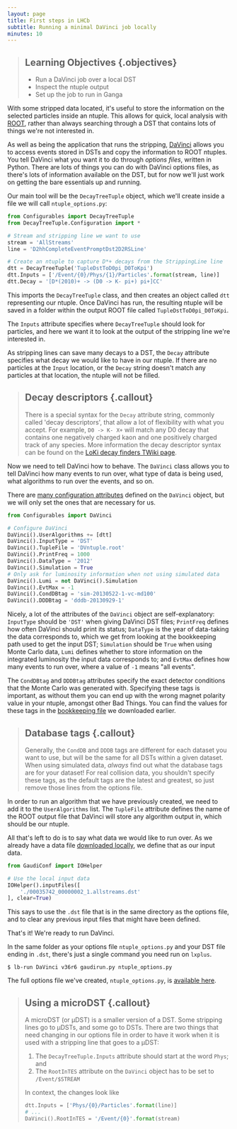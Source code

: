 ```yaml
---
layout: page
title: First steps in LHCb
subtitle: Running a minimal DaVinci job locally
minutes: 10
---
```


> ## Learning Objectives {.objectives}
>
> * Run a DaVinci job over a local DST
> * Inspect the ntuple output
> * Set up the job to run in Ganga

With some stripped data located, it's useful to store the information on the 
selected particles inside an ntuple.
This allows for quick, local analysis with [ROOT](https://root.cern.ch/), 
rather than always searching through a DST that contains lots of things we're 
not interested in.

As well as being the application that runs the stripping, 
[DaVinci](http://lhcb-release-area.web.cern.ch/LHCb-release-area/DOC/davinci) 
allows you to access events stored in DSTs and copy the information to ROOT 
ntuples.
You tell DaVinci what you want it to do through _options files_, written in 
Python.
There are lots of things you can do with DaVinci options files, as there's lots 
of information available on the DST, but for now we'll just work on getting the 
bare essentials up and running.

Our main tool will be the `DecayTreeTuple` object, which we'll create inside a 
file we will call `ntuple_options.py`:

```python
from Configurables import DecayTreeTuple
from DecayTreeTuple.Configuration import *

# Stream and stripping line we want to use
stream = 'AllStreams'
line = 'D2hhCompleteEventPromptDst2D2RSLine'

# Create an ntuple to capture D*+ decays from the StrippingLine line
dtt = DecayTreeTuple('TupleDstToD0pi_D0ToKpi')
dtt.Inputs = ['/Event/{0}/Phys/{1}/Particles'.format(stream, line)]
dtt.Decay = '[D*(2010)+ -> (D0 -> K- pi+) pi+]CC'
```

This imports the `DecayTreeTuple` class, and then creates an object called 
`dtt` representing our ntuple.
Once DaVinci has run, the resulting ntuple will be saved in a folder within the 
output ROOT file called `TupleDstToD0pi_D0ToKpi`.

The `Inputs` attribute specifies where `DecayTreeTuple` should look for 
particles, and here we want it to look at the output of the stripping line 
we're interested in.

As stripping lines can save many decays to a DST, the `Decay` attribute 
specifies what decay we would like to have in our ntuple.
If there are no particles at the `Input` location, or the `Decay` string 
doesn't match any particles at that location, the ntuple will not be filled.

> ## Decay descriptors {.callout}
>
> There is a special syntax for the `Decay` attribute string, commonly called 
> 'decay descriptors', that allow a lot of flexibility with what you accept.
> For example, `D0 -> K- X+` will match any D0 decay that contains one 
> negatively charged kaon and one positively charged track of any species.
> More information the decay descriptor syntax can be found on the [LoKi decay 
> finders TWiki 
> page](https://twiki.cern.ch/twiki/bin/view/LHCb/FAQ/LoKiNewDecayFinders).

Now we need to tell DaVinci how to behave.
The `DaVinci` class allows you to tell DaVinci how many events to run over, 
what type of data is being used, what algorithms to run over the events, and so 
on.

There are [many configuration 
attributes](http://lhcb-release-area.web.cern.ch/LHCb-release-area/DOC/davinci/releases/v36r6/doxygen/py/dc/d2f/class_da_vinci_1_1_configuration_1_1_da_vinci.html#ac788f6a80f5f61d47056debe7b86ca71) 
defined on the `DaVinci` object, but we will only set the ones that are 
necessary for us.

```python
from Configurables import DaVinci

# Configure DaVinci
DaVinci().UserAlgorithms += [dtt]
DaVinci().InputType = 'DST'
DaVinci().TupleFile = 'DVntuple.root'
DaVinci().PrintFreq = 1000
DaVinci().DataType = '2012'
DaVinci().Simulation = True
# Only ask for luminosity information when not using simulated data
DaVinci().Lumi = not DaVinci().Simulation
DaVinci().EvtMax = -1
DaVinci().CondDBtag = 'sim-20130522-1-vc-md100'
DaVinci().DDDBtag = 'dddb-20130929-1'
```

Nicely, a lot of the attributes of the `DaVinci` object are self-explanatory: 
`InputType` should be `'DST'` when giving DaVinci DST files; `PrintFreq` 
defines how often DaVinci should print its status; `DataType` is the year of 
data-taking the data corresponds to, which we get from looking at the 
bookkeeping path used to get the input DST; `Simulation` should be `True` when 
using Monte Carlo data, `Lumi` defines whether to store information on the 
integrated luminosity the input data corresponds to; and `EvtMax` defines how 
many events to run over, where a value of `-1` means "all events".

The `CondDBtag` and `DDDBtag` attributes specify the exact detector conditions 
that the Monte Carlo was generated with.
Specifying these tags is important, as without them you can end up with the 
wrong magnet polarity value in your ntuple, amongst other Bad Things.
You can find the values for these tags in the [bookkeeping 
file](data/MC_2012_27163003_Beam4000GeV2012MagDownNu2.5Pythia8_Sim08e_Digi13_Trig0x409f0045_Reco14a_Stripping20NoPrescalingFlagged_ALLSTREAMS.DST.py) 
we downloaded earlier.

> ## Database tags {.callout}
>
> Generally, the `CondDB` and `DDDB` tags are different for each dataset you 
> want to use, but will be the same for all DSTs within a given dataset.
> When using simulated data, *always* find out what the database tags are for 
> your dataset!
> For real collision data, you shouldn't specify these tags, as the default 
> tags are the latest and greatest, so just remove those lines from the options 
> file.

In order to run an algorithm that we have previously created, we need to add it 
to the `UserAlgorithms` list.
The `TupleFile` attribute defines the name of the ROOT output file that DaVinci 
will store any algorithm output in, which should be our ntuple.

All that's left to do is to say what data we would like to run over.
As we already have a data file [downloaded locally](05-files-from-grid.html), we 
define that as our input data.

```python
from GaudiConf import IOHelper

# Use the local input data
IOHelper().inputFiles([
    './00035742_00000002_1.allstreams.dst'
], clear=True)
```

This says to use the `.dst` file that is in the same directory as the options 
file, and to clear any previous input files that might have been defined.

That's it! We're ready to run DaVinci.

In the same folder as your options file `ntuple_options.py` and your DST file 
ending in `.dst`, there's just a single command you need run on `lxplus`.

```shell
$ lb-run DaVinci v36r6 gaudirun.py ntuple_options.py
```

The full options file we've created, `ntuple_options.py`, is [available 
here](./code/09-minimal-dv/ntuple_options.py).

> ## Using a microDST {.callout}
>
> A microDST (or µDST) is a smaller version of a DST.
> Some stripping lines go to µDSTs, and some go to DSTs.
> There are two things that need changing in our options file in order to have 
> it work when it is used with a stripping line that goes to a µDST:
>
> 1. The `DecayTreeTuple.Inputs` attribute should start at the word
>    `Phys`; and
> 2. The `RootInTES` attribute on the `DaVinci` object has to be set to 
>    `/Event/$STREAM`
>
> In context, the changes look like
>
> ```python
> dtt.Inputs = ['Phys/{0}/Particles'.format(line)]
> # ...
> DaVinci().RootInTES = '/Event/{0}'.format(stream)
> ```
